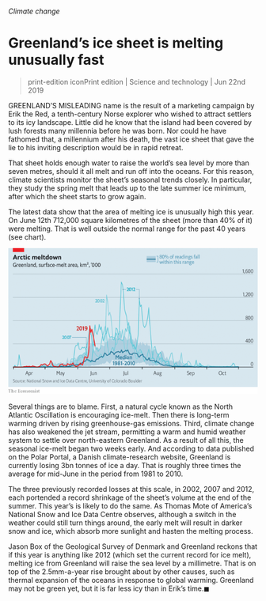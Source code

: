 ###### Climate change

# Greenland’s ice sheet is melting unusually fast 

> print-edition iconPrint edition | Science and technology | Jun 22nd 2019 

GREENLAND’S MISLEADING name is the result of a marketing campaign by Erik the Red, a tenth-century Norse explorer who wished to attract settlers to its icy landscape. Little did he know that the island had been covered by lush forests many millennia before he was born. Nor could he have fathomed that, a millennium after his death, the vast ice sheet that gave the lie to his inviting description would be in rapid retreat. 

That sheet holds enough water to raise the world’s sea level by more than seven metres, should it all melt and run off into the oceans. For this reason, climate scientists monitor the sheet’s seasonal trends closely. In particular, they study the spring melt that leads up to the late summer ice minimum, after which the sheet starts to grow again. 

The latest data show that the area of melting ice is unusually high this year. On June 12th 712,000 square kilometres of the sheet (more than 40% of it) were melting. That is well outside the normal range for the past 40 years (see chart). 

![image](images/20190622_STC543.png) 

Several things are to blame. First, a natural cycle known as the North Atlantic Oscillation is encouraging ice-melt. Then there is long-term warming driven by rising greenhouse-gas emissions. Third, climate change has also weakened the jet stream, permitting a warm and humid weather system to settle over north-eastern Greenland. As a result of all this, the seasonal ice-melt began two weeks early. And according to data published on the Polar Portal, a Danish climate-research website, Greenland is currently losing 3bn tonnes of ice a day. That is roughly three times the average for mid-June in the period from 1981 to 2010. 

The three previously recorded losses at this scale, in 2002, 2007 and 2012, each portended a record shrinkage of the sheet’s volume at the end of the summer. This year’s is likely to do the same. As Thomas Mote of America’s National Snow and Ice Data Centre observes, although a switch in the weather could still turn things around, the early melt will result in darker snow and ice, which absorb more sunlight and hasten the melting process. 

Jason Box of the Geological Survey of Denmark and Greenland reckons that if this year is anything like 2012 (which set the current record for ice melt), melting ice from Greenland will raise the sea level by a millimetre. That is on top of the 2.5mm-a-year rise brought about by other causes, such as thermal expansion of the oceans in response to global warming. Greenland may not be green yet, but it is far less icy than in Erik’s time.◼ 

